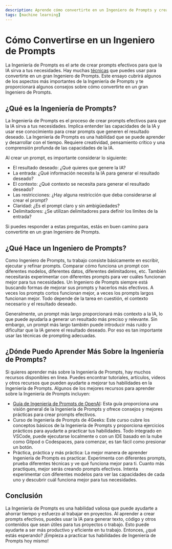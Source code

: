 ```yaml
---
description: Aprende cómo convertirte en un Ingeniero de Prompts y crear prompts efectivos para usar la IA a tu favor. ¡Vamos a ello! 🎉
tags: [machine learning]
---
```



# Cómo Convertirse en un Ingeniero de Prompts

La Ingeniería de Prompts es el arte de crear prompts efectivos para que la IA sirva a tus necesidades. Hay muchas [técnicas](https://www.4geeksacademy.com) que puedes usar para convertirte en un gran Ingeniero de Prompts. Este ensayo cubrirá algunos de los aspectos más importantes de la Ingeniería de Prompts y te proporcionará algunos consejos sobre cómo convertirte en un gran Ingeniero de Prompts.

## ¿Qué es la Ingeniería de Prompts?

La Ingeniería de Prompts es el proceso de crear prompts efectivos para que la IA sirva a tus necesidades. Implica entender las capacidades de la IA y usar ese conocimiento para crear prompts que generen el resultado deseado. La Ingeniería de Prompts es una habilidad que se puede aprender y desarrollar con el tiempo. Requiere creatividad, pensamiento crítico y una comprensión profunda de las capacidades de la IA.

Al crear un prompt, es importante considerar lo siguiente:

- El resultado deseado: ¿Qué quieres que genere la IA?
- La entrada: ¿Qué información necesita la IA para generar el resultado deseado?
- El contexto: ¿Qué contexto se necesita para generar el resultado deseado?
- Las restricciones: ¿Hay alguna restricción que deba considerarse al crear el prompt?
- Claridad: ¿Es el prompt claro y sin ambigüedades?
- Delimitadores: ¿Se utilizan delimitadores para definir los límites de la entrada?

Si puedes responder a estas preguntas, estás en buen camino para convertirte en un gran Ingeniero de Prompts.

## ¿Qué Hace un Ingeniero de Prompts?

Como Ingeniero de Prompts, tu trabajo consiste básicamente en escribir, ejecutar y refinar prompts. Comparar cómo funciona un prompt con diferentes modelos, diferentes datos, diferentes delimitadores, etc. También necesitarás experimentar con diferentes prompts para ver cuáles funcionan mejor para tus necesidades. Un Ingeniero de Prompts siempre está buscando formas de mejorar sus prompts y hacerlos más efectivos. A veces los prompts cortos funcionan mejor, a veces los prompts largos funcionan mejor. Todo depende de la tarea en cuestión, el contexto necesario y el resultado deseado.

Generalmente, un prompt más largo proporcionará más contexto a la IA, lo que puede ayudarla a generar un resultado más preciso y relevante. Sin embargo, un prompt más largo también puede introducir más ruido y dificultar que la IA genere el resultado deseado. Por eso es tan importante usar las técnicas de prompting adecuadas.

## ¿Dónde Puedo Aprender Más Sobre la Ingeniería de Prompts?

Si quieres aprender más sobre la Ingeniería de Prompts, hay muchos recursos disponibles en línea. Puedes encontrar tutoriales, artículos, videos y otros recursos que pueden ayudarte a mejorar tus habilidades en la Ingeniería de Prompts. Algunos de los mejores recursos para aprender sobre la Ingeniería de Prompts incluyen:

- [Guía de Ingeniería de Prompts de OpenAI](https://platform.openai.com/docs/guides/prompt-engineering): Esta guía proporciona una visión general de la Ingeniería de Prompts y ofrece consejos y mejores prácticas para crear prompts efectivos.
- Curso de Ingeniería de Prompts de 4Geeks: Este curso cubre los conceptos básicos de la Ingeniería de Prompts y proporciona ejercicios prácticos para ayudarte a practicar tus habilidades. Todo integrado en VSCode, puede ejecutarse localmente o con un IDE basado en la nube como Gitpod o Codespaces, para comenzar, es tan fácil como presionar un botón.
- Práctica, práctica y más práctica: La mejor manera de aprender Ingeniería de Prompts es practicar. Experimenta con diferentes prompts, prueba diferentes técnicas y ve qué funciona mejor para ti. Cuanto más practiques, mejor serás creando prompts efectivos. Intenta experimentar con diferentes modelos para ver las capacidades de cada uno y descubrir cuál funciona mejor para tus necesidades.

## Conclusión

La Ingeniería de Prompts es una habilidad valiosa que puede ayudarte a ahorrar tiempo y esfuerzo al trabajar en proyectos. Al aprender a crear prompts efectivos, puedes usar la IA para generar texto, código y otros contenidos que sean útiles para tus proyectos o trabajo. Esto puede ayudarte a ser más productivo y eficiente en tu trabajo. Entonces, ¿qué estás esperando? ¡Empieza a practicar tus habilidades de Ingeniería de Prompts hoy mismo!

